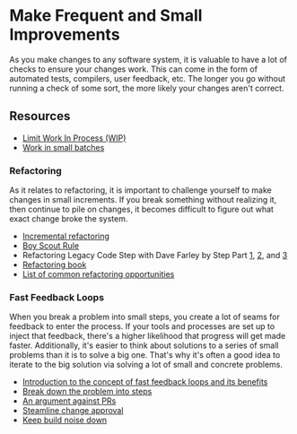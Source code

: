 # Make Frequent and Small Improvements

As you make changes to any software system, it is valuable to have a lot of checks to ensure your changes work. This can come in the form of automated tests, compilers, user feedback, etc. The longer you go without running a check of some sort, the more likely your changes aren't correct.

## Resources

- [Limit Work In Process (WIP)](https://cloud.google.com/architecture/devops/devops-measurement-wip-limits)
- [Work in small batches](https://cloud.google.com/architecture/devops/devops-process-working-in-small-batches)

### Refactoring

As it relates to refactoring, it is important to challenge yourself to make changes in small increments. If you break something without realizing it, then continue to pile on changes, it becomes difficult to figure out what exact change broke the system.

- [Incremental refactoring](https://github.com/97-things/97-things-every-programmer-should-know/tree/master/en/thing_06)
- [Boy Scout Rule](https://github.com/97-things/97-things-every-programmer-should-know/tree/master/en/thing_08)
- Refactoring Legacy Code Step with Dave Farley by Step Part [1](https://www.youtube.com/watch?v=p-oWHEfXEVs), [2](https://www.youtube.com/watch?v=NCjwUptCaLU), and [3](https://www.youtube.com/watch?v=3iirETgRaRc)
- [Refactoring book](https://www.amazon.com/Refactoring-Improving-Existing-Addison-Wesley-Signature/dp/0134757599)
- [List of common refactoring opportunities](https://refactoring.guru/refactoring/smells)

### Fast Feedback Loops

When you break a problem into small steps, you create a lot of seams for feedback to enter the process. If your tools and processes are set up to inject that feedback, there's a higher likelihood that progress will get made faster. Additionally, it's easier to think about solutions to a series of small problems than it is to solve a big one. That's why it's often a good idea to iterate to the big solution via solving a lot of small and concrete problems.

- [Introduction to the concept of fast feedback loops and its benefits](https://medium.com/@lucamezzalira/the-power-of-feedback-loops-f8e27e8ac25f)
- [Break down the problem into steps](https://github.com/97-things/97-things-every-programmer-should-know/tree/master/en/thing_47)
- [An argument against PRs](https://www.youtube.com/watch?v=ZlLZEQQBcFg)
- [Steamline change approval](https://cloud.google.com/architecture/devops/devops-process-streamlining-change-approval)
- [Keep build noise down](https://github.com/97-things/97-things-every-programmer-should-know/tree/master/en/thing_42)
